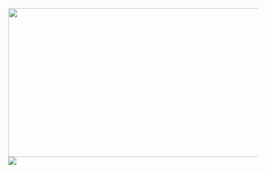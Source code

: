 <a href="https://github.com/devxb/gitanimals">
<img
  src="https://render.gitanimals.org/farms/Ban-gilhyeon"
  width="600"
  height="300"
/>
</a>
<a href="https://opgc.me/#/users/Ban-gilhyeon" target="_blank"><img src="https://prd-opgc-api.opgc.me/githubs/users/Ban-gilhyeon/tag/?theme=basic" /></a>
